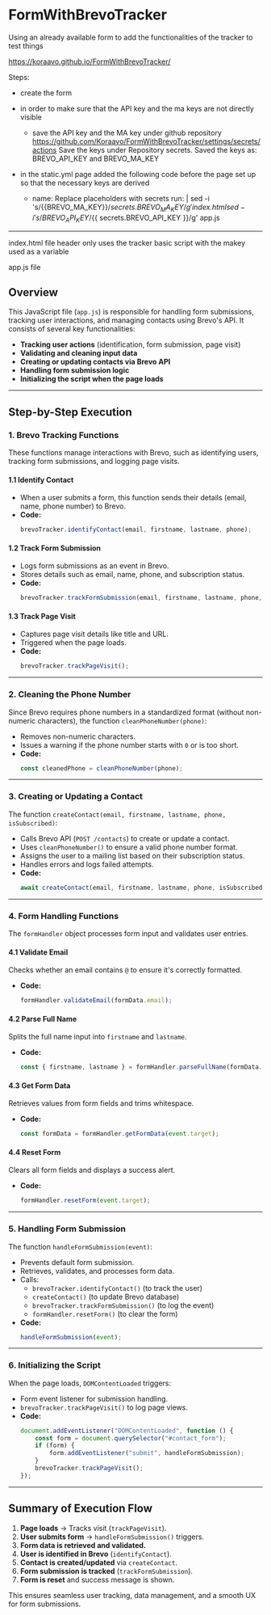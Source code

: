 # FormWithBrevoTracker
Using an already available form to add the functionalities of the tracker to test things

https://koraavo.github.io/FormWithBrevoTracker/

Steps:
- create the form
- in order to make sure that the API key and the ma keys are not directly visible
    - save the API key and the MA key under github repository
    https://github.com/Koraavo/FormWithBrevoTracker/settings/secrets/actions
    Save the keys under Repository secrets.
    Saved the keys as:
    BREVO_API_KEY and BREVO_MA_KEY

- in the static.yml page
added the following code before the page set up so that the necessary keys are derived
    - name: Replace placeholders with secrets
        run: |
          sed -i 's/{{BREVO_MA_KEY}}/${{ secrets.BREVO_MA_KEY }}/g' index.html
          sed -i 's/{{BREVO_API_KEY}}/${{ secrets.BREVO_API_KEY }}/g' app.js

---------------------------------------------------------------------------------------

index.html file
header only uses the tracker basic script with the makey used as a variable

app.js file

## Overview
This JavaScript file (`app.js`) is responsible for handling form submissions, tracking user interactions, and managing contacts using Brevo's API. It consists of several key functionalities:
- **Tracking user actions** (identification, form submission, page visit)
- **Validating and cleaning input data**
- **Creating or updating contacts via Brevo API**
- **Handling form submission logic**
- **Initializing the script when the page loads**

---

## Step-by-Step Execution

### 1. Brevo Tracking Functions
These functions manage interactions with Brevo, such as identifying users, tracking form submissions, and logging page visits.

#### **1.1 Identify Contact**
- When a user submits a form, this function sends their details (email, name, phone number) to Brevo.
- **Code:**
  ```js
  brevoTracker.identifyContact(email, firstname, lastname, phone);
  ```

#### **1.2 Track Form Submission**
- Logs form submissions as an event in Brevo.
- Stores details such as email, name, phone, and subscription status.
- **Code:**
  ```js
  brevoTracker.trackFormSubmission(email, firstname, lastname, phone, isSubscribed);
  ```

#### **1.3 Track Page Visit**
- Captures page visit details like title and URL.
- Triggered when the page loads.
- **Code:**
  ```js
  brevoTracker.trackPageVisit();
  ```

---

### 2. Cleaning the Phone Number
Since Brevo requires phone numbers in a standardized format (without non-numeric characters), the function `cleanPhoneNumber(phone)`:
- Removes non-numeric characters.
- Issues a warning if the phone number starts with `0` or is too short.
- **Code:**
  ```js
  const cleanedPhone = cleanPhoneNumber(phone);
  ```

---

### 3. Creating or Updating a Contact
The function `createContact(email, firstname, lastname, phone, isSubscribed)`:
- Calls Brevo API (`POST /contacts`) to create or update a contact.
- Uses `cleanPhoneNumber()` to ensure a valid phone number format.
- Assigns the user to a mailing list based on their subscription status.
- Handles errors and logs failed attempts.
- **Code:**
  ```js
  await createContact(email, firstname, lastname, phone, isSubscribed);
  ```

---

### 4. Form Handling Functions
The `formHandler` object processes form input and validates user entries.

#### **4.1 Validate Email**
Checks whether an email contains `@` to ensure it's correctly formatted.
- **Code:**
  ```js
  formHandler.validateEmail(formData.email);
  ```

#### **4.2 Parse Full Name**
Splits the full name input into `firstname` and `lastname`.
- **Code:**
  ```js
  const { firstname, lastname } = formHandler.parseFullName(formData.fullName);
  ```

#### **4.3 Get Form Data**
Retrieves values from form fields and trims whitespace.
- **Code:**
  ```js
  const formData = formHandler.getFormData(event.target);
  ```

#### **4.4 Reset Form**
Clears all form fields and displays a success alert.
- **Code:**
  ```js
  formHandler.resetForm(event.target);
  ```

---

### 5. Handling Form Submission
The function `handleFormSubmission(event)`:
- Prevents default form submission.
- Retrieves, validates, and processes form data.
- Calls:
  - `brevoTracker.identifyContact()` (to track the user)
  - `createContact()` (to update Brevo database)
  - `brevoTracker.trackFormSubmission()` (to log the event)
  - `formHandler.resetForm()` (to clear the form)
- **Code:**
  ```js
  handleFormSubmission(event);
  ```

---

### 6. Initializing the Script
When the page loads, `DOMContentLoaded` triggers:
- Form event listener for submission handling.
- `brevoTracker.trackPageVisit()` to log page views.
- **Code:**
  ```js
  document.addEventListener("DOMContentLoaded", function () {
      const form = document.querySelector("#contact_form");
      if (form) {
          form.addEventListener("submit", handleFormSubmission);
      }
      brevoTracker.trackPageVisit();
  });
  ```

---

## Summary of Execution Flow
1. **Page loads** → Tracks visit (`trackPageVisit`).
2. **User submits form** → `handleFormSubmission()` triggers.
3. **Form data is retrieved and validated.**
4. **User is identified in Brevo** (`identifyContact`).
5. **Contact is created/updated** via `createContact`.
6. **Form submission is tracked** (`trackFormSubmission`).
7. **Form is reset** and success message is shown.

This ensures seamless user tracking, data management, and a smooth UX for form submissions.



